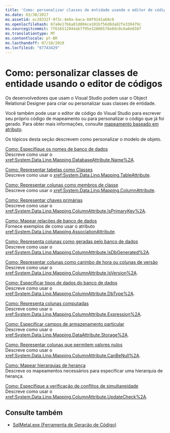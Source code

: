 ```yaml
---
title: 'Como: personalizar classes de entidade usando o editor de códigos'
ms.date: 03/30/2017
ms.assetid: ec28332f-9f3c-4e0a-baca-60f9141a68c0
ms.openlocfilehash: 67a0e17b6a81d804ce101bf56d8da82fe330479c
ms.sourcegitcommit: 7f616512044ab7795e32806578e8dc0c6a0e038f
ms.translationtype: MT
ms.contentlocale: pt-BR
ms.lasthandoff: 07/10/2019
ms.locfileid: "67743429"
---
```

# <a name="how-to-customize-entity-classes-by-using-the-code-editor"></a>Como: personalizar classes de entidade usando o editor de códigos
Os desenvolvedores que usam o Visual Studio podem usar o Object Relational Designer para criar ou personalizar suas classes de entidade.  
  
 Você também pode usar o editor de código do Visual Studio para escrever seu próprio código de mapeamento ou para personalizar o código que já foi gerado. Para obter mais informações, consulte [mapeamento baseado em atributo](../../../../../../docs/framework/data/adonet/sql/linq/attribute-based-mapping.md).  
  
 Os tópicos desta seção descrevem como personalizar o modelo de objeto.  
  
 [Como: Especifique os nomes de banco de dados](../../../../../../docs/framework/data/adonet/sql/linq/how-to-specify-database-names.md)  
 Descreve como usar o <xref:System.Data.Linq.Mapping.DatabaseAttribute.Name%2A>.  
  
 [Como: Representar tabelas como Classes](../../../../../../docs/framework/data/adonet/sql/linq/how-to-represent-tables-as-classes.md)  
 Descreve como usar o <xref:System.Data.Linq.Mapping.TableAttribute>.  
  
 [Como: Representar colunas como membros de classe](../../../../../../docs/framework/data/adonet/sql/linq/how-to-represent-columns-as-class-members.md)  
 Descreve como usar o <xref:System.Data.Linq.Mapping.ColumnAttribute>.  
  
 [Como: Representar chaves primárias](../../../../../../docs/framework/data/adonet/sql/linq/how-to-represent-primary-keys.md)  
 Descreve como usar o <xref:System.Data.Linq.Mapping.ColumnAttribute.IsPrimaryKey%2A>.  
  
 [Como: Mapear relações de banco de dados](../../../../../../docs/framework/data/adonet/sql/linq/how-to-map-database-relationships.md)  
 Fornece exemplos de como usar o atributo <xref:System.Data.Linq.Mapping.AssociationAttribute>.  
  
 [Como: Representa colunas como geradas pelo banco de dados](../../../../../../docs/framework/data/adonet/sql/linq/how-to-represent-columns-as-database-generated.md)  
 Descreve como usar o <xref:System.Data.Linq.Mapping.ColumnAttribute.IsDbGenerated%2A>.  
  
 [Como: Representar colunas como carimbo de hora ou colunas de versão](../../../../../../docs/framework/data/adonet/sql/linq/how-to-represent-columns-as-timestamp-or-version-columns.md)  
 Descreve como usar o <xref:System.Data.Linq.Mapping.ColumnAttribute.IsVersion%2A>.  
  
 [Como: Especificar tipos de dados do banco de dados](../../../../../../docs/framework/data/adonet/sql/linq/how-to-specify-database-data-types.md)  
 Descreve como usar o <xref:System.Data.Linq.Mapping.ColumnAttribute.DbType%2A>.  
  
 [Como: Representa colunas computadas](../../../../../../docs/framework/data/adonet/sql/linq/how-to-represent-computed-columns.md)  
 Descreve como usar o <xref:System.Data.Linq.Mapping.ColumnAttribute.Expression%2A>.  
  
 [Como: Especificar campos de armazenamento particular](../../../../../../docs/framework/data/adonet/sql/linq/how-to-specify-private-storage-fields.md)  
 Descreve como usar o <xref:System.Data.Linq.Mapping.DataAttribute.Storage%2A>.  
  
 [Como: Representar colunas que permitem valores nulos](../../../../../../docs/framework/data/adonet/sql/linq/how-to-represent-columns-as-allowing-null-values.md)  
 Descreve como usar o <xref:System.Data.Linq.Mapping.ColumnAttribute.CanBeNull%2A>.  
  
 [Como: Mapear hierarquias de herança](../../../../../../docs/framework/data/adonet/sql/linq/how-to-map-inheritance-hierarchies.md)  
 Descreve os mapeamentos necessários para especificar uma hierarquia de herança.  
  
 [Como: Especifique a verificação de conflitos de simultaneidade](../../../../../../docs/framework/data/adonet/sql/linq/how-to-specify-concurrency-conflict-checking.md)  
 Descreve como usar o <xref:System.Data.Linq.Mapping.ColumnAttribute.UpdateCheck%2A>.  
  
## <a name="see-also"></a>Consulte também

- [SqlMetal.exe (Ferramenta de Geração de Código)](../../../../../../docs/framework/tools/sqlmetal-exe-code-generation-tool.md)
